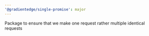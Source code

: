 ```yaml
---
'@gradientedge/single-promise': major
---
```


Package to ensure that we make one request rather multiple identical requests
